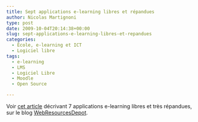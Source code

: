 ```yaml
---
title: Sept applications e-learning libres et répandues
author: Nicolas Martignoni
type: post
date: 2009-10-04T20:14:38+00:00
slug: sept-applications-e-learning-libres-et-repandues
categories:
  - École, e-learning et ICT
  - Logiciel libre
tags:
  - e-learning
  - LMS
  - Logiciel Libre
  - Moodle
  - Open Source

---
```

Voir [cet article][1] décrivant 7 applications e-learning libres et très répandues, sur le blog [WebResourcesDepot][2].

 [1]: http://www.webresourcesdepot.com/7-widely-used-and-open-source-e-learning-applications
 [2]: http://www.webresourcesdepot.com/